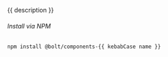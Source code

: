 {{ description }}

###### Install via NPM

```
npm install @bolt/components-{{ kebabCase name }}
```
